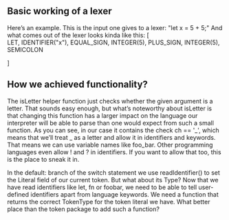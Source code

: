 ## Basic working of a lexer
Here’s an example. This is the input one gives to a lexer:
"let x = 5 + 5;"
And what comes out of the lexer looks kinda like this:
[  
	LET,
     IDENTIFIER("x"),
     EQUAL_SIGN,
     INTEGER(5),
     PLUS_SIGN,
     INTEGER(5),
     SEMICOLON
     
]

## How we achieved functionality?
The isLetter helper function just checks whether the given argument is a letter. That sounds easy enough, but what’s noteworthy about isLetter is that changing this function has a larger impact on the language our interpreter will be able to parse than one would expect from such a small function. As you can see, in our case it contains the check ch == '_', which means that we’ll treat _ as a letter and allow it in identifiers and keywords. That means we can use variable names like foo_bar. Other programming languages even allow ! and ? in identifiers. If you want to allow that too, this is the place to sneak it in.

In the default: branch of the switch statement we use readIdentifier() to set the Literal field of our current token. But what about its Type? Now that we have read identifiers like let, fn or foobar, we need to be able to tell user-defined identifiers apart from language keywords. We need a function that returns the correct TokenType for the token literal we have. What better place than the token package to add such a function?
